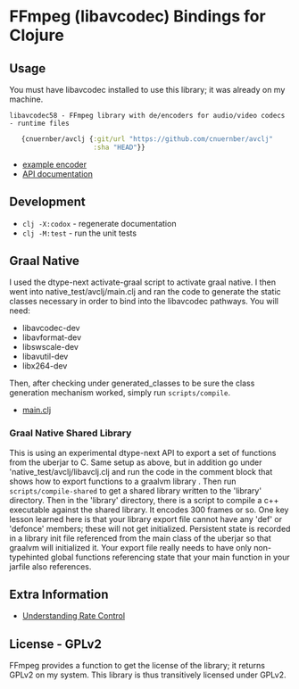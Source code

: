 # FFmpeg (libavcodec) Bindings for Clojure


## Usage

You must have libavcodec installed to use this library; it was already on my machine.

```console
libavcodec58 - FFmpeg library with de/encoders for audio/video codecs - runtime files
```

```clojure
   {cnuernber/avclj {:git/url "https://github.com/cnuernber/avclj"
                     :sha "HEAD"}}
```

* [example encoder](test/avclj_test.clj)
* [API documentation](https://cnuernber.github.io/avclj/)

## Development

* `clj -X:codox` - regenerate documentation
* `clj -M:test` - run the unit tests


## Graal Native

I used the dtype-next activate-graal script to activate graal native.  I then went into
native_test/avclj/main.clj and ran the code to generate the static classes necessary in
order to bind into the libavcodec pathways.  You will need:

* libavcodec-dev
* libavformat-dev
* libswscale-dev
* libavutil-dev
* libx264-dev


Then, after checking under generated_classes to be sure the class generation mechanism
worked, simply run `scripts/compile`.

* [main.clj](https://github.com/cnuernber/avclj/blob/01685a4f0286bd7c39a0decf8e5a69d2a897d835/native_test/avclj/main.clj)


### Graal Native Shared Library

This is using an experimental dtype-next API to export a set of functions from the uberjar to C.
Same setup as above, but in addition go under 'native_test/avclj/libavclj.clj and 
run the code in the comment block that shows how to export functions to a graalvm
library .  Then run `scripts/compile-shared` to get a shared library written to the
'library' directory.  Then in the 'library' directory, there is a script to compile a c++ 
executable against the shared library.  It encodes 300 frames or so.  One key lesson 
learned here is that your library export file cannot have any 'def' or 'defonce' members; 
these will not get initialized.  Persistent state is recorded in a library init file 
referenced from the main class of the uberjar so that graalvm will initialized it.
Your export file really needs to have only non-typehinted global functions referencing 
state that your main function in your jarfile also references.


## Extra Information
 
* [Understanding Rate Control](https://slhck.info/video/2017/03/01/rate-control.html)

## License - GPLv2

FFmpeg provides a function to get the license of the library; it returns GPLv2 on my
system. This library is thus transitively licensed under GPLv2.

